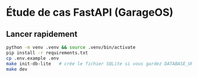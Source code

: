 # Étude de cas FastAPI (GarageOS)

## Lancer rapidement
```bash
python -m venv .venv && source .venv/bin/activate
pip install -r requirements.txt
cp .env.example .env
make init-db-lite   # crée le fichier SQLite si vous gardez DATABASE_URL=sqlite://...
make dev